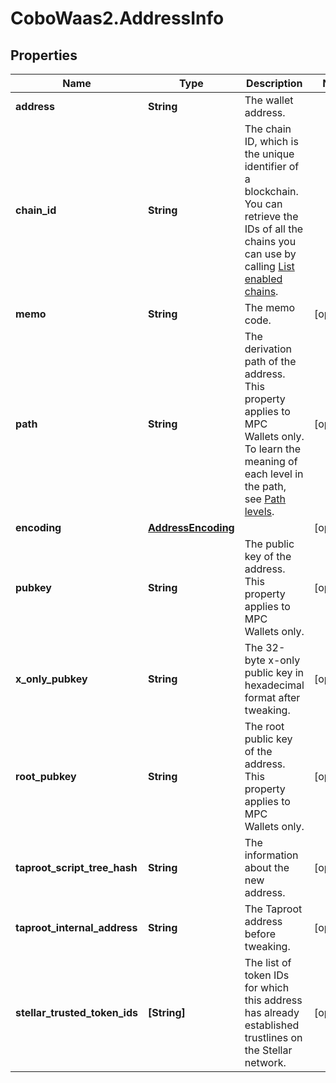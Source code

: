 # CoboWaas2.AddressInfo

## Properties

Name | Type | Description | Notes
------------ | ------------- | ------------- | -------------
**address** | **String** | The wallet address. | 
**chain_id** | **String** | The chain ID, which is the unique identifier of a blockchain. You can retrieve the IDs of all the chains you can use by calling [List enabled chains](https://www.cobo.com/developers/v2/api-references/wallets/list-enabled-chains). | 
**memo** | **String** | The memo code. | [optional] 
**path** | **String** | The derivation path of the address. This property applies to MPC Wallets only. To learn the meaning of each level in the path, see [Path levels](https://github.com/bitcoin/bips/blob/master/bip-0044.mediawiki#path-levels). | [optional] 
**encoding** | [**AddressEncoding**](AddressEncoding.md) |  | [optional] 
**pubkey** | **String** | The public key of the address. This property applies to MPC Wallets only. | [optional] 
**x_only_pubkey** | **String** | The 32-byte x-only public key in hexadecimal format after tweaking. | [optional] 
**root_pubkey** | **String** | The root public key of the address. This property applies to MPC Wallets only. | [optional] 
**taproot_script_tree_hash** | **String** | The information about the new address. | [optional] 
**taproot_internal_address** | **String** | The Taproot address before tweaking. | [optional] 
**stellar_trusted_token_ids** | **[String]** | The list of token IDs for which this address has already established trustlines on the Stellar network. | [optional] 


